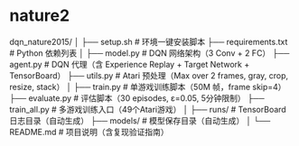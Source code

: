 # nature2





dqn_nature2015/
│
├── setup.sh                     # 环境一键安装脚本
├── requirements.txt             # Python 依赖列表
│
├── model.py                     # DQN 网络架构（3 Conv + 2 FC）
├── agent.py                     # DQN 代理（含 Experience Replay + Target Network + TensorBoard）
├── utils.py                     # Atari 预处理（Max over 2 frames, gray, crop, resize, stack）
│
├── train.py                     # 单游戏训练脚本（50M 帧，frame skip=4）
├── evaluate.py                  # 评估脚本（30 episodes, ε=0.05, 5分钟限制）
├── train_all.py                 # 多游戏训练入口（49个Atari游戏）
│
├── runs/                        # TensorBoard 日志目录（自动生成）
├── models/                      # 模型保存目录（自动生成）
│
└── README.md                    # 项目说明（含复现验证指南）